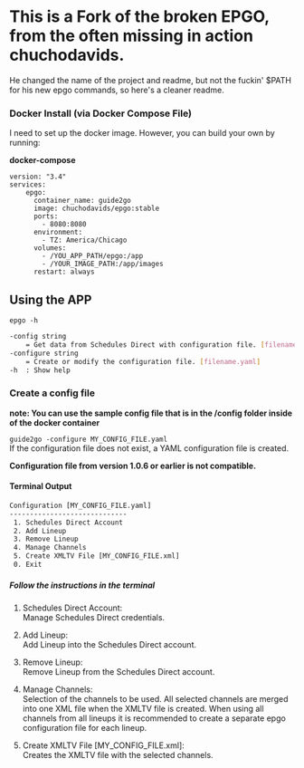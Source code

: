 # This is a Fork of the broken EPGO, from the often missing in action chuchodavids.

He changed the name of the project and readme, but not the fuckin' $PATH for his new epgo commands, so here's a cleaner readme.

### Docker Install (via Docker Compose File)

I need to set up the docker image. However, you can build your own by running:

**docker-compose**
```
version: "3.4"
services:
    epgo:
      container_name: guide2go
      image: chuchodavids/epgo:stable
      ports:
        - 8080:8080
      environment:
        - TZ: America/Chicago
      volumes:
        - /YOU_APP_PATH/epgo:/app
        - /YOUR_IMAGE_PATH:/app/images
      restart: always
```

## Using the APP

```epgo -h```

```bash
-config string
    = Get data from Schedules Direct with configuration file. [filename.yaml]
-configure string
    = Create or modify the configuration file. [filename.yaml]
-h  : Show help
```

### Create a config file

**note: You can use the sample config file that is in the /config folder inside of the docker container**

```guide2go -configure MY_CONFIG_FILE.yaml```  
If the configuration file does not exist, a YAML configuration file is created. 

**Configuration file from version 1.0.6 or earlier is not compatible.**  

#### Terminal Output

```txt
Configuration [MY_CONFIG_FILE.yaml]
-----------------------------
 1. Schedules Direct Account
 2. Add Lineup
 3. Remove Lineup
 4. Manage Channels
 5. Create XMLTV File [MY_CONFIG_FILE.xml]
 0. Exit
```

##### Follow the instructions in the terminal

1. Schedules Direct Account:  
Manage Schedules Direct credentials.  

2. Add Lineup:  
Add Lineup into the Schedules Direct account.  

3. Remove Lineup:  
Remove Lineup from the Schedules Direct account.  

4. Manage Channels:  
Selection of the channels to be used.
All selected channels are merged into one XML file when the XMLTV file is created.
When using all channels from all lineups it is recommended to create a separate epgo configuration file for each lineup.  
5. Create XMLTV File [MY_CONFIG_FILE.xml]:  
Creates the XMLTV file with the selected channels.
